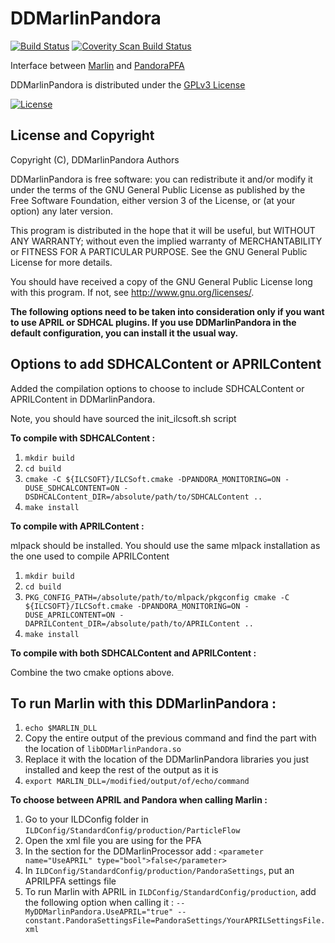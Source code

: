 # DDMarlinPandora
[![Build Status](https://travis-ci.org/iLCSoft/DDMarlinPandora.svg?branch=master)](https://travis-ci.org/iLCSoft/DDMarlinPandora)
[![Coverity Scan Build Status](https://scan.coverity.com/projects/11933/badge.svg)](https://scan.coverity.com/projects/ilcsoft-ddmarlinpandora)

Interface between [Marlin](https://github.com/iLCSoft/Marlin) and [PandoraPFA](https://github.com/PandoraPFA)

DDMarlinPandora is distributed under the [GPLv3 License](http://www.gnu.org/licenses/gpl-3.0.en.html)

[![License](https://www.gnu.org/graphics/gplv3-127x51.png)](https://www.gnu.org/licenses/gpl-3.0.en.html)

## License and Copyright
Copyright (C), DDMarlinPandora Authors

DDMarlinPandora is free software: you can redistribute it and/or modify it under the terms of the GNU General Public License as published by the Free Software Foundation, either version 3 of the License, or (at your option) any later version.

This program is distributed in the hope that it will be useful, but WITHOUT ANY WARRANTY; without even the implied warranty of MERCHANTABILITY or FITNESS FOR A PARTICULAR PURPOSE.  See the GNU General Public License for more details.

You should have received a copy of the GNU General Public License long with this program.  If not, see <http://www.gnu.org/licenses/>.

**The following options need to be taken into consideration only if you want to use APRIL or SDHCAL plugins. If you use DDMarlinPandora in the default configuration, you can install it the usual way.**

## Options to add SDHCALContent or APRILContent

Added the compilation options to choose to include SDHCALContent or APRILContent in DDMarlinPandora.

Note, you should have sourced the init_ilcsoft.sh script

**To compile with SDHCALContent :**

1. `mkdir build`
2. `cd build`
3. `cmake -C ${ILCSOFT}/ILCSoft.cmake -DPANDORA_MONITORING=ON -DUSE_SDHCALCONTENT=ON -DSDHCALContent_DIR=/absolute/path/to/SDHCALContent ..`
4. `make install`

**To compile with APRILContent :**

mlpack should be installed. You should use the same mlpack installation as the one used to compile APRILContent


1. `mkdir build`
2. `cd build`
3. `PKG_CONFIG_PATH=/absolute/path/to/mlpack/pkgconfig cmake -C ${ILCSOFT}/ILCSoft.cmake -DPANDORA_MONITORING=ON -DUSE_APRILCONTENT=ON -DAPRILContent_DIR=/absolute/path/to/APRILContent ..`
4. `make install`

**To compile with both SDHCALContent and APRILContent :**

Combine the two cmake options above.

## To run Marlin with this DDMarlinPandora :

1. `echo $MARLIN_DLL`
2. Copy the entire output of the previous command and find the part with the location of `libDDMarlinPandora.so`
3. Replace it with the location of the DDMarlinPandora libraries you just installed and keep the rest of the output as it is
4. `export MARLIN_DLL=/modified/output/of/echo/command`

**To choose between APRIL and Pandora when calling Marlin :**

1. Go to your ILDConfig folder in `ILDConfig/StandardConfig/production/ParticleFlow`
2. Open the xml file you are using for the PFA
3. In the section for the DDMarlinProcessor add : `<parameter name="UseAPRIL" type="bool">false</parameter>`
4. In `ILDConfig/StandardConfig/production/PandoraSettings`, put an APRILPFA settings file
5. To run Marlin with APRIL in `ILDConfig/StandardConfig/production`, add the following option when calling it : `--MyDDMarlinPandora.UseAPRIL="true" --constant.PandoraSettingsFile=PandoraSettings/YourAPRILSettingsFile.xml`

